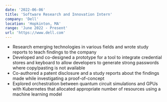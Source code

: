 ```yaml
---
date: '2022-06-06'
title: 'Software Research and Innovation Intern'
company: 'Dell'
location: 'Hopkinton, MA'
range: 'June 2022 - Present'
url: 'https://www.dell.com'
---
```


- Research emerging technologies in various fields and wrote study reports to teach findings to the company
- Developed and co-designed a prototype for a tool to integrate credential stores and keyboard to allow developers to generate strong passwords where copy/pasting is not available
- Co-authored a patent disclosure and a study reports about the findings made while investigating a proof-of-concept
- Explored orchestration between quantum circuit simulations and GPUs with Kubernetes that allocated appropriate number of resources using a machine learning model